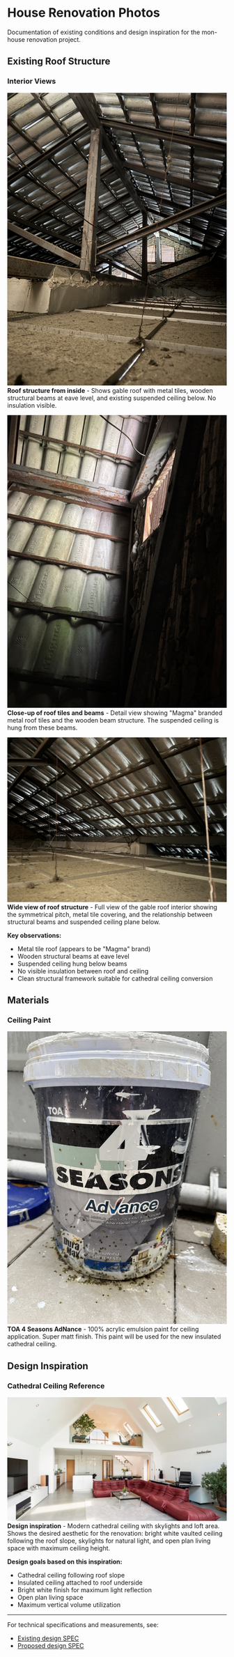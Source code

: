 # House Renovation Photos

Documentation of existing conditions and design inspiration for the mon-house renovation project.

## Existing Roof Structure

### Interior Views

![Roof Interior 1](roof_01.JPG)
**Roof structure from inside** - Shows gable roof with metal tiles, wooden structural beams at eave level, and existing suspended ceiling below. No insulation visible.

![Roof Interior 2](roof_02.JPG)
**Close-up of roof tiles and beams** - Detail view showing "Magma" branded metal roof tiles and the wooden beam structure. The suspended ceiling is hung from these beams.

![Roof Interior 3](roof_03.JPG)
**Wide view of roof structure** - Full view of the gable roof interior showing the symmetrical pitch, metal tile covering, and the relationship between structural beams and suspended ceiling plane below.

**Key observations:**
- Metal tile roof (appears to be "Magma" brand)
- Wooden structural beams at eave level
- Suspended ceiling hung below beams
- No visible insulation between roof and ceiling
- Clean structural framework suitable for cathedral ceiling conversion

## Materials

### Ceiling Paint

![TOA 4 Seasons Paint](paint.png)
**TOA 4 Seasons AdNance** - 100% acrylic emulsion paint for ceiling application. Super matt finish. This paint will be used for the new insulated cathedral ceiling.

## Design Inspiration

### Cathedral Ceiling Reference

![Cathedral Ceiling Vision](vision.png)
**Design inspiration** - Modern cathedral ceiling with skylights and loft area. Shows the desired aesthetic for the renovation: bright white vaulted ceiling following the roof slope, skylights for natural light, and open plan living space with maximum ceiling height.

**Design goals based on this inspiration:**
- Cathedral ceiling following roof slope
- Insulated ceiling attached to roof underside
- Bright white finish for maximum light reflection
- Open plan living space
- Maximum vertical volume utilization

---

For technical specifications and measurements, see:
- [Existing design SPEC](../drawings/en/existing/SPEC.md)
- [Proposed design SPEC](../drawings/en/proposed/SPEC.md)
